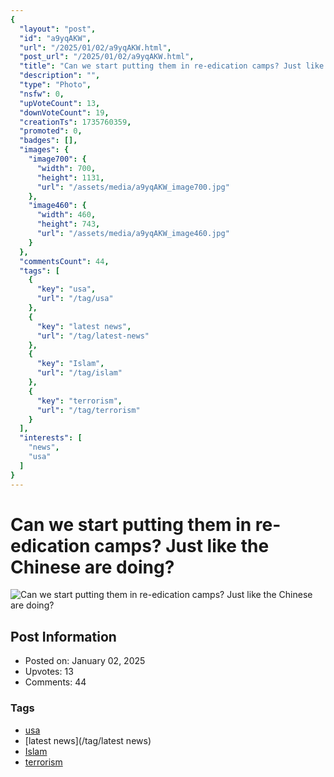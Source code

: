 ```yaml
---
{
  "layout": "post",
  "id": "a9yqAKW",
  "url": "/2025/01/02/a9yqAKW.html",
  "post_url": "/2025/01/02/a9yqAKW.html",
  "title": "Can we start putting them in re-edication camps? Just like the Chinese are doing?",
  "description": "",
  "type": "Photo",
  "nsfw": 0,
  "upVoteCount": 13,
  "downVoteCount": 19,
  "creationTs": 1735760359,
  "promoted": 0,
  "badges": [],
  "images": {
    "image700": {
      "width": 700,
      "height": 1131,
      "url": "/assets/media/a9yqAKW_image700.jpg"
    },
    "image460": {
      "width": 460,
      "height": 743,
      "url": "/assets/media/a9yqAKW_image460.jpg"
    }
  },
  "commentsCount": 44,
  "tags": [
    {
      "key": "usa",
      "url": "/tag/usa"
    },
    {
      "key": "latest news",
      "url": "/tag/latest-news"
    },
    {
      "key": "Islam",
      "url": "/tag/islam"
    },
    {
      "key": "terrorism",
      "url": "/tag/terrorism"
    }
  ],
  "interests": [
    "news",
    "usa"
  ]
}
---
```


# Can we start putting them in re-edication camps? Just like the Chinese are doing?

![Can we start putting them in re-edication camps? Just like the Chinese are doing?](/assets/media/a9yqAKW_image700.jpg)

## Post Information

- Posted on: January 02, 2025
- Upvotes: 13
- Comments: 44

### Tags

- [usa](/tag/usa)
- [latest news](/tag/latest news)
- [Islam](/tag/Islam)
- [terrorism](/tag/terrorism)
